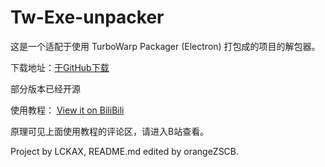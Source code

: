 # Tw-Exe-unpacker

这是一个适配于使用 TurboWarp Packager (Electron) 打包成的项目的解包器。

下载地址：[于GitHub下载](https://github.com/LCKAX/Tw-Exe-unpacker/releases/latest)

部分版本已经开源

使用教程：
[View it on BiliBili](https://www.bilibili.com/video/BV1NV411979X)

原理可见上面使用教程的评论区，请进入B站查看。

Project by LCKAX, README.md edited by orangeZSCB.
